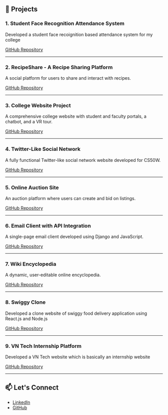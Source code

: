 ## 📝 **Projects**


### 1. Student Face Recognition Attendance System  
Developed a student face recoignition based attendance system for my college

[GitHub Repository](https://github.com/Vamsi3515/projectshub/tree/main/web%20development/sitam%20frs%20attendance)

---

### 2. RecipeShare - A Recipe Sharing Platform  
A social platform for users to share and interact with recipes.

[GitHub Repository](https://github.com/Vamsi3515/projectshub/tree/main/web%20development/receipe%20share)

---

### 3. College Website Project  
A comprehensive college website with student and faculty portals, a chatbot, and a VR tour.

[GitHub Repository](https://github.com/Vamsi3515/projectshub/tree/main/web%20development/sitam%20website)

---

### 4. Twitter-Like Social Network  
A fully functional Twitter-like social network website developed for CS50W.

[GitHub Repository](https://github.com/Vamsi3515/projectshub/tree/main/web%20development/social%20media%20-%20twitter%20like%20app)

---

### 5. Online Auction Site  
An auction platform where users can create and bid on listings.

[GitHub Repository](https://github.com/Vamsi3515/projectshub/tree/main/web%20development/eCommerce%20Auction)

---

### 6. Email Client with API Integration  
A single-page email client developed using Django and JavaScript.

[GitHub Repository](https://github.com/Vamsi3515/projectshub/tree/main/web%20development/emaill%20app)

---

### 7. Wiki Encyclopedia  
A dynamic, user-editable online encyclopedia.

[GitHub Repository](https://github.com/Vamsi3515/projectshub/tree/main/web%20development/wikipedia%20clone)

---

### 8. Swiggy Clone
Developed a clone website of swiggy food delivery application using React.js and Node.js

[GitHub Repository](https://github.com/Vamsi3515/projectshub/tree/main/web%20development/swiggy_clone)

---

### 9. VN Tech Internship Platform
Developed a VN Tech website which is basically an internship website

[GitHub Repository](https://github.com/Vamsi3515/projectshub/tree/main/web%20development/vn%20tech%20internship%20platform)

---
## 📫 **Let's Connect**

- [LinkedIn](https://www.linkedin.com/in/vamsi3515)
- [GitHub](https://github.com/vamsikrishna)
